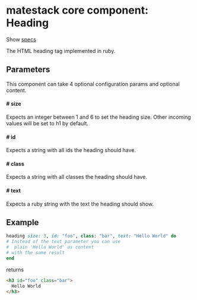 # matestack core component: Heading

Show [specs](/spec/usage/components/heading_spec.rb)

The HTML heading tag implemented in ruby.

## Parameters

This component can take 4 optional configuration params and optional content.

#### # size
Expects an integer between 1 and 6 to set the heading size. Other incoming values will be set to h1 by default.

#### # id
Expects a string with all ids the heading should have.

#### # class
Expects a string with all classes the heading should have.

#### # text
Expects a ruby string with the text the heading should show.

## Example

```ruby
heading size: 3, id: "foo", class: "bar", text: "Hello World" do
# Instead of the text parameter you can use
#  plain 'Hello World' as content
# with the same result
end
```

returns

```html
<h3 id="foo" class="bar">
  Hello World
</h3>
```
